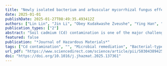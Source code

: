 ```yaml
---
title: "Newly isolated bacterium and arbuscular mycorrhizal fungus effectively reduce the root cadmium concentration and increase the root biomass of Ophiopogon japonicus"
date: 2025-01-01
publishDate: 2025-01-27T08:49:35.493412Z
authors: ["Lin Lin", "Jin Li", "Obey Kudakwashe Zveushe", "Ying Han", "Hengxing Zhang", "Yu Qin", "Victor Resco de Dios", "Lei Zhou", "Xiangyu Xi", "Wei Zhang", "Yulian Zhao", "Amal Mohamed Omer", "Faqin Dong"]
publication_types: ["2"]
abstract: "Soil cadmium (Cd) contamination is one of the major challenges in food production. This has led to above-maximum threshold accumulation of Cd in O. japonicus roots. This research identifies Pseudomonas tianjinensis S2 (PL), a newly isolated bacterium, and Corymbiglomus tortuosum (Ct), an arbuscular mycorrhizal fungus (AMF), as effective agents for reducing Cd concentration in the roots of O. japonicus. Compared to the control (CK) treatment, the root Cd levels decreased by 62.27 % and 46.13 %, respectively, significantly enhancing root biomass. We also noticed the involvement of –OH, –CH, and CC functional groups in Cd chelation in both treatments, and the formation of precipitates, including C2H2CdO4, C4H6CdO4, Cd(OH)2, and Cd3(PO4)2, in both PL and Ct treatments. Moreover, the proportion of residual Cd in soil increased by 21.21 % and 10.61 % for the PL and Ct treatments, respectively, compared to the CK. The findings suggest that P. tianjinensis S2 is more effective than C. tortuosum for high Cd-contaminated fields, while the fungal inoculant is suitable for lower contamination levels, offering valuable strategies for bioremediation. Therefore, we suggest further research to focus on elucidating the effect of a P. tianjinensis S2 and C. tortuosum combination on O. japonicus root growth and Cd accumulation."
featured: false
publication: "*Journal of Hazardous Materials*"
tags: ["Cd contamination", "", "Microbial remediation", "Bacterial-type passivator", "Fungal-type passivator"]
url_pdf: "https://www.sciencedirect.com/science/article/pii/S0304389425002730"
doi: "https://doi.org/10.1016/j.jhazmat.2025.137361"
---
```


